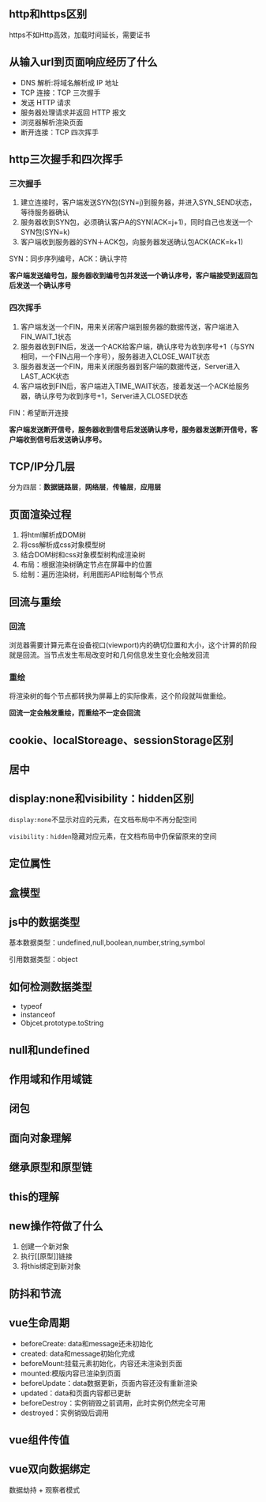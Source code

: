 ## http和https区别

https不如Http高效，加载时间延长，需要证书

## 从输入url到页面响应经历了什么

- DNS 解析:将域名解析成 IP 地址
- TCP 连接：TCP 三次握手
- 发送 HTTP 请求
- 服务器处理请求并返回 HTTP 报文
- 浏览器解析渲染页面
- 断开连接：TCP 四次挥手

## http三次握手和四次挥手

### 三次握手

1. 建立连接时，客户端发送SYN包(SYN=j)到服务器，并进入SYN_SEND状态，等待服务器确认
2. 服务器收到SYN包，必须确认客户A的SYN(ACK=j+1)，同时自己也发送一个SYN包(SYN=k)
3. 客户端收到服务器的SYN＋ACK包，向服务器发送确认包ACK(ACK=k+1)

SYN：同步序列编号，ACK：确认字符

**客户端发送编号包，服务器收到编号包并发送一个确认序号，客户端接受到返回包后发送一个确认序号**

### 四次挥手

1. 客户端发送一个FIN，用来关闭客户端到服务器的数据传送，客户端进入FIN_WAIT_1状态
2. 服务器收到FIN后，发送一个ACK给客户端，确认序号为收到序号+1（与SYN相同，一个FIN占用一个序号），服务器进入CLOSE_WAIT状态
3. 服务器发送一个FIN，用来关闭服务器到客户端的数据传送，Server进入LAST_ACK状态
4. 客户端收到FIN后，客户端进入TIME_WAIT状态，接着发送一个ACK给服务器，确认序号为收到序号+1，Server进入CLOSED状态

FIN：希望断开连接

**客户端发送断开信号，服务器收到信号后发送确认序号，服务器发送断开信号，客户端收到信号后发送确认序号。**

## TCP/IP分几层

分为四层：**数据链路层**，**网络层**，**传输层**，**应用层**

## 页面渲染过程

1. 将html解析成DOM树
2. 将css解析成css对象模型树
3. 结合DOM树和css对象模型树构成渲染树
4. 布局：根据渲染树确定节点在屏幕中的位置
5. 绘制：遍历渲染树，利用图形API绘制每个节点

## 回流与重绘

### 回流

浏览器需要计算元素在设备视口(viewport)内的确切位置和大小，这个计算的阶段就是回流。当节点发生布局改变时和几何信息发生变化会触发回流

### 重绘

将渲染树的每个节点都转换为屏幕上的实际像素，这个阶段就叫做重绘。

**回流一定会触发重绘，而重绘不一定会回流**

## cookie、localStoreage、sessionStorage区别

## 居中

## display:none和visibility：hidden区别

`display:none`不显示对应的元素，在文档布局中不再分配空间

`visibility：hidden`隐藏对应元素，在文档布局中仍保留原来的空间

## 定位属性

## 盒模型

## js中的数据类型

基本数据类型：undefined,null,boolean,number,string,symbol

引用数据类型：object

## 如何检测数据类型

- typeof
- instanceof
- Objcet.prototype.toString

## null和undefined



## 作用域和作用域链

## 闭包

## 面向对象理解

## 继承原型和原型链

## this的理解

## new操作符做了什么

1. 创建一个新对象
2. 执行[[原型]]链接
3. 将this绑定到新对象

## 防抖和节流

## vue生命周期

- beforeCreate: data和message还未初始化
- created: data和message初始化完成
- beforeMount:挂载元素初始化，内容还未渲染到页面
- mounted:模版内容已渲染到页面
- beforeUpdate：data数据更新，页面内容还没有重新渲染
- updated：data和页面内容都已更新
- beforeDestroy：实例销毁之前调用，此时实例仍然完全可用
- destroyed：实例销毁后调用

## vue组件传值

## vue双向数据绑定

数据劫持 + 观察者模式

